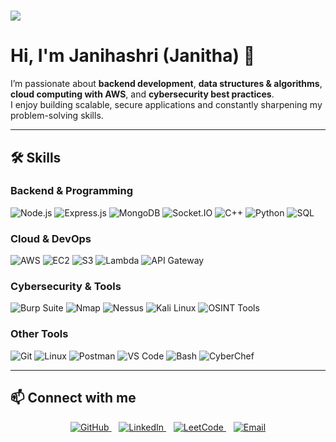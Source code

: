 <p align="center">
  <h1>
    <img src="https://img.shields.io/badge/-Janithashri%20G.-000000?style=for-the-badge&logoColor=00aaff&labelColor=000000&color=00aaff&gradient=90"/>
  </h1>
</p>

# Hi, I'm Janihashri (Janitha) 👋

I’m passionate about **backend development**, **data structures & algorithms**, **cloud computing with AWS**, and **cybersecurity best practices**.  
I enjoy building scalable, secure applications and constantly sharpening my problem-solving skills.

---

## 🛠️ Skills

### Backend & Programming
![Node.js](https://img.shields.io/badge/-Node.js-000?&logo=node.js)
![Express.js](https://img.shields.io/badge/-Express.js-000?&logo=express)
![MongoDB](https://img.shields.io/badge/-MongoDB-000?&logo=mongodb)
![Socket.IO](https://img.shields.io/badge/-Socket.IO-000?&logo=socket.io)
![C++](https://img.shields.io/badge/-C++-000?&logo=c%2b%2b)
![Python](https://img.shields.io/badge/-Python-000?&logo=python)
![SQL](https://img.shields.io/badge/-MySQL-000?&logo=mysql)

### Cloud & DevOps
![AWS](https://img.shields.io/badge/-AWS-000?&logo=amazon-aws)
![EC2](https://img.shields.io/badge/-EC2-000?&logo=amazon-aws)
![S3](https://img.shields.io/badge/-S3-000?&logo=amazon-aws)
![Lambda](https://img.shields.io/badge/-Lambda-000?&logo=amazon-aws)
![API Gateway](https://img.shields.io/badge/-API%20Gateway-000?&logo=amazon-aws)

### Cybersecurity & Tools
![Burp Suite](https://img.shields.io/badge/-Burp_Suite-000?&logo=portswigger)
![Nmap](https://img.shields.io/badge/-Nmap-000?&logo=nmap)
![Nessus](https://img.shields.io/badge/-Nessus-000?&logo=nessus)
![Kali Linux](https://img.shields.io/badge/-Kali_Linux-000?&logo=kali-linux)
![OSINT Tools](https://img.shields.io/badge/-OSINT-000?&logo=google)

### Other Tools
![Git](https://img.shields.io/badge/-Git-000?&logo=git)
![Linux](https://img.shields.io/badge/-Linux-000?&logo=linux)
![Postman](https://img.shields.io/badge/-Postman-000?&logo=postman)
![VS Code](https://img.shields.io/badge/-VS_Code-000?&logo=visual-studio-code)
![Bash](https://img.shields.io/badge/-Bash-000?&logo=gnu-bash)
![CyberChef](https://img.shields.io/badge/-CyberChef-000?&logo=chef)

---

## 📫 Connect with me  
<p align="center">
  <a href="https://github.com/janihashri" target="_blank" rel="noopener noreferrer">
    <img alt="GitHub" src="https://img.shields.io/badge/GitHub-%2312100E.svg?style=flat&logo=github&logoColor=white" />
  </a> &nbsp;&nbsp;
  <a href="https://linkedin.com/in/janihashri" target="_blank" rel="noopener noreferrer">
    <img alt="LinkedIn" src="https://img.shields.io/badge/LinkedIn-%230077B5.svg?style=flat&logo=linkedin&logoColor=white" />
  </a> &nbsp;&nbsp;
  <a href="https://leetcode.com/janihashri" target="_blank" rel="noopener noreferrer">
    <img alt="LeetCode" src="https://img.shields.io/badge/LeetCode-%23000000.svg?style=flat&logo=leetcode&logoColor=orange" />
  </a> &nbsp;&nbsp;
  <a href="mailto:your.email@example.com" target="_blank" rel="noopener noreferrer">
    <img alt="Email" src="https://img.shields.io/badge/Email-%23D14836.svg?style=flat&logo=gmail&logoColor=white" />
  </a>
</p>
